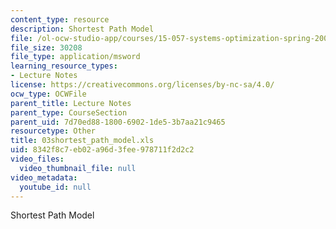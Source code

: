 ```yaml
---
content_type: resource
description: Shortest Path Model
file: /ol-ocw-studio-app/courses/15-057-systems-optimization-spring-2003/8342f8c7eb02a96d3fee978711f2d2c2_03shortest_path_model.xls
file_size: 30208
file_type: application/msword
learning_resource_types:
- Lecture Notes
license: https://creativecommons.org/licenses/by-nc-sa/4.0/
ocw_type: OCWFile
parent_title: Lecture Notes
parent_type: CourseSection
parent_uid: 7d70ed88-1800-6902-1de5-3b7aa21c9465
resourcetype: Other
title: 03shortest_path_model.xls
uid: 8342f8c7-eb02-a96d-3fee-978711f2d2c2
video_files:
  video_thumbnail_file: null
video_metadata:
  youtube_id: null
---
```

Shortest Path Model